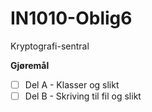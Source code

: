 # IN1010-Oblig6
Kryptografi-sentral

**Gjøremål**
 - [ ] Del A - Klasser og slikt
 - [ ] Del B - Skriving til fil og slikt
